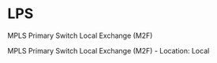 # LPS


MPLS Primary Switch Local Exchange (M2F)

MPLS Primary Switch Local Exchange (M2F) - Location: Local

